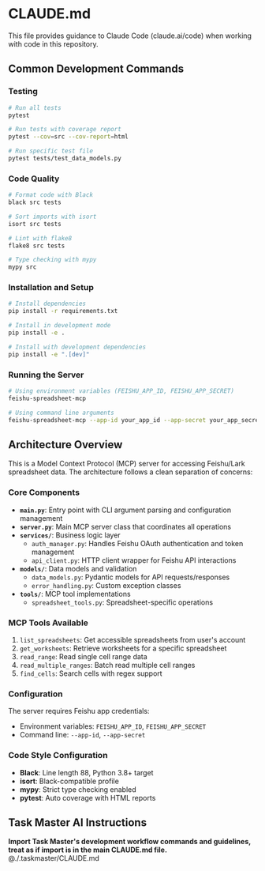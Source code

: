 # CLAUDE.md

This file provides guidance to Claude Code (claude.ai/code) when working with code in this repository.

## Common Development Commands

### Testing
```bash
# Run all tests
pytest

# Run tests with coverage report
pytest --cov=src --cov-report=html

# Run specific test file
pytest tests/test_data_models.py
```

### Code Quality
```bash
# Format code with Black
black src tests

# Sort imports with isort
isort src tests

# Lint with flake8
flake8 src tests

# Type checking with mypy
mypy src
```

### Installation and Setup
```bash
# Install dependencies
pip install -r requirements.txt

# Install in development mode
pip install -e .

# Install with development dependencies
pip install -e ".[dev]"
```

### Running the Server
```bash
# Using environment variables (FEISHU_APP_ID, FEISHU_APP_SECRET)
feishu-spreadsheet-mcp

# Using command line arguments
feishu-spreadsheet-mcp --app-id your_app_id --app-secret your_app_secret
```

## Architecture Overview

This is a Model Context Protocol (MCP) server for accessing Feishu/Lark spreadsheet data. The architecture follows a clean separation of concerns:

### Core Components

- **`main.py`**: Entry point with CLI argument parsing and configuration management
- **`server.py`**: Main MCP server class that coordinates all operations
- **`services/`**: Business logic layer
  - `auth_manager.py`: Handles Feishu OAuth authentication and token management
  - `api_client.py`: HTTP client wrapper for Feishu API interactions
- **`models/`**: Data models and validation
  - `data_models.py`: Pydantic models for API requests/responses
  - `error_handling.py`: Custom exception classes
- **`tools/`**: MCP tool implementations
  - `spreadsheet_tools.py`: Spreadsheet-specific operations

### MCP Tools Available

1. `list_spreadsheets`: Get accessible spreadsheets from user's account
2. `get_worksheets`: Retrieve worksheets for a specific spreadsheet
3. `read_range`: Read single cell range data
4. `read_multiple_ranges`: Batch read multiple cell ranges
5. `find_cells`: Search cells with regex support

### Configuration

The server requires Feishu app credentials:
- Environment variables: `FEISHU_APP_ID`, `FEISHU_APP_SECRET`
- Command line: `--app-id`, `--app-secret`

### Code Style Configuration

- **Black**: Line length 88, Python 3.8+ target
- **isort**: Black-compatible profile
- **mypy**: Strict type checking enabled
- **pytest**: Auto coverage with HTML reports

## Task Master AI Instructions
**Import Task Master's development workflow commands and guidelines, treat as if import is in the main CLAUDE.md file.**
@./.taskmaster/CLAUDE.md

